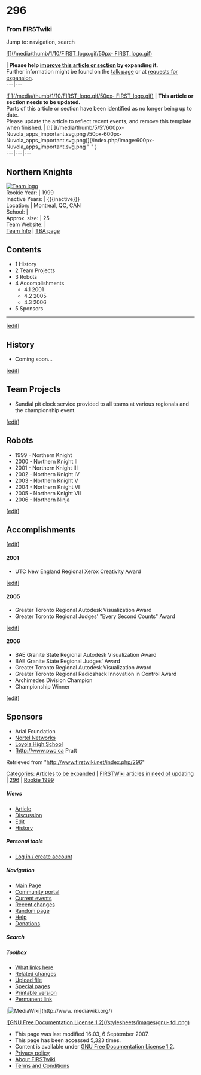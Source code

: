 # 296

### From FIRSTwiki

Jump to: navigation, search

[![](/media/thumb/1/10/FIRST_logo.gif/50px-
FIRST_logo.gif)](/index.php/Image:FIRST_logo.gif "" )

| **Please help [improve this article or
section](http://www.firstwiki.net/index.php?title=296&action=edit
"http://www.firstwiki.net/index.php?title=296&action=edit" ) by expanding
it.**  
Further information might be found on the [talk
page](/index.php?title=Talk:296&action=edit "Talk:296" ) or at [requests for
expansion](/index.php/FIRSTwiki:Requests_for_expansion "FIRSTwiki:Requests for
expansion" ).  
---|---  
  
  

[![ ](/media/thumb/1/10/FIRST_logo.gif/50px-
FIRST_logo.gif)](/index.php/Image:FIRST_logo.gif " " ) |  **This article or
section needs to be updated.**  
Parts of this article or section have been identified as no longer being up to
date.  
Please update the article to reflect recent events, and remove this template
when finished. |  [![ ](/media/thumb/5/5f/600px-Nuvola_apps_important.svg.png
/50px-600px-Nuvola_apps_important.svg.png)](/index.php/Image:600px-
Nuvola_apps_important.svg.png " " )  
---|---|---  
  
Northern Knights  
---  
[![Team logo](/media/b/b2/Theteamlogo.jpg)](/index.php/Image:Theteamlogo.jpg
"Team logo" )  
Rookie Year: | 1999  
Inactive Years: | {{{inactive}}}  
Location: | Montreal, QC, CAN  
School: |  
Approx. size: | 25  
Team Website: |  
[Team Info](https://my.usfirst.org/myarea/index.lasso?page=teaminfo&team=296
"https://my.usfirst.org/myarea/index.lasso?page=teaminfo&team=296" ) | [TBA
page](http://www.thebluealliance.net/tbatv/team.php?team=296
"http://www.thebluealliance.net/tbatv/team.php?team=296" )  
  
  

## Contents

  * 1 History
  * 2 Team Projects
  * 3 Robots
  * 4 Accomplishments
    * 4.1 2001
    * 4.2 2005
    * 4.3 2006
  * 5 Sponsors  
---  
  
[[edit](/index.php?title=296&action=edit&section=1 "Edit section: History" )]

## History

  * Coming soon... 

[[edit](/index.php?title=296&action=edit&section=2 "Edit section: Team
Projects" )]

## Team Projects

  * Sundial pit clock service provided to all teams at various regionals and the championship event. 

[[edit](/index.php?title=296&action=edit&section=3 "Edit section: Robots" )]

## Robots

  * 1999 - Northern Knight 
  * 2000 - Northern Knight II 
  * 2001 - Northern Knight III 
  * 2002 - Northern Knight IV 
  * 2003 - Northern Knight V 
  * 2004 - Northern Knight VI 
  * 2005 - Northern Knight VII 
  * 2006 - Northern Ninja 

[[edit](/index.php?title=296&action=edit&section=4 "Edit section:
Accomplishments" )]

## Accomplishments

[[edit](/index.php?title=296&action=edit&section=5 "Edit section: 2001" )]

#### 2001

  * UTC New England Regional Xerox Creativity Award 

[[edit](/index.php?title=296&action=edit&section=6 "Edit section: 2005" )]

#### 2005

  * Greater Toronto Regional Autodesk Visualization Award 
  * Greater Toronto Regional Judges' "Every Second Counts" Award 

[[edit](/index.php?title=296&action=edit&section=7 "Edit section: 2006" )]

#### 2006

  * BAE Granite State Regional Autodesk Visualization Award 
  * BAE Granite State Regional Judges' Award 
  * Greater Toronto Regional Autodesk Visualization Award 
  * Greater Toronto Regional Radioshack Innovation in Control Award 
  * Archimedes Division Champion 
  * Championship Winner 

[[edit](/index.php?title=296&action=edit&section=8 "Edit section: Sponsors" )]

## Sponsors

  * Arial Foundation 
  * [Nortel Networks](http://www.nortel.com "http://www.nortel.com" )
  * [Loyola High School](http://www.loyola.ca "http://www.loyola.ca" )
  * [<http://www.pwc.ca> Pratt 

Retrieved from "<http://www.firstwiki.net/index.php/296>"

[Categories](/index.php?title=Special:Categories&article=296
"Special:Categories" ): [Articles to be
expanded](/index.php/Category:Articles_to_be_expanded "Category:Articles to be
expanded" ) | [FIRSTWiki articles in need of
updating](/index.php/Category:FIRSTWiki_articles_in_need_of_updating
"Category:FIRSTWiki articles in need of updating" ) |
[296](/index.php?title=Category:296&action=edit "Category:296" ) | [Rookie
1999](/index.php/Category:Rookie_1999 "Category:Rookie 1999" )

##### Views

  * [Article](/index.php/296)
  * [Discussion](/index.php?title=Talk:296&action=edit)
  * [Edit](/index.php?title=296&action=edit)
  * [History](/index.php?title=296&action=history)

##### Personal tools

  * [Log in / create account](/index.php?title=Special:Userlogin&returnto=296)

[](/index.php/Main_Page "Main Page" )

##### Navigation

  * [Main Page](/index.php/Main_Page)
  * [Community portal](/index.php/FIRSTwiki:Community_portal)
  * [Current events](/index.php/Current_events)
  * [Recent changes](/index.php/Special:Recentchanges)
  * [Random page](/index.php/Special:Random)
  * [Help](/index.php/Help:Contents)
  * [Donations](/index.php/FIRSTwiki:Site_support)

##### Search



##### Toolbox

  * [What links here](/index.php/Special:Whatlinkshere/296)
  * [Related changes](/index.php/Special:Recentchangeslinked/296)
  * [Upload file](/index.php/Special:Upload)
  * [Special pages](/index.php/Special:Specialpages)
  * [Printable version](/index.php?title=296&printable=yes)
  * [Permanent link](/index.php?title=296&oldid=62915)

[![MediaWiki](/skins/common/images/poweredby_mediawiki_88x31.png)](http://www.
mediawiki.org/)

[![GNU Free Documentation License 1.2](/stylesheets/images/gnu-
fdl.png)](http://www.gnu.org/copyleft/fdl.html)

  * This page was last modified 16:03, 6 September 2007.
  * This page has been accessed 5,323 times.
  * Content is available under [GNU Free Documentation License 1.2](http://www.gnu.org/copyleft/fdl.html "http://www.gnu.org/copyleft/fdl.html" ).
  * [Privacy policy](/index.php/FIRSTwiki:Privacy_policy "FIRSTwiki:Privacy policy" )
  * [About FIRSTwiki](/index.php/FIRSTwiki:About "FIRSTwiki:About" )
  * [Terms and Conditions](/index.php/FIRSTwiki:Terms_and_conditions "FIRSTwiki:Terms and conditions" )

